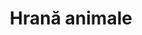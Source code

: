 ---
title: "Hrană animale"
image: "/hrana-animale.jpg"
category: Hrană animale
layout: category
tag: "Timp liber"
---